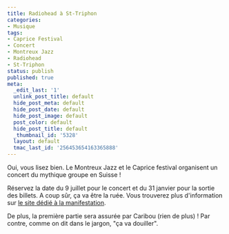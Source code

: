 ```yaml
---
title: Radiohead à St-Triphon
categories:
- Musique
tags:
- Caprice Festival
- Concert
- Montreux Jazz
- Radiohead
- St-Triphon
status: publish
published: true
meta:
  _edit_last: '1'
  unlink_post_title: default
  hide_post_meta: default
  hide_post_date: default
  hide_post_image: default
  post_color: default
  hide_post_title: default
  _thumbnail_id: '5328'
  layout: default
  tmac_last_id: '256453654163365888'
---
```

Oui, vous lisez bien. Le Montreux Jazz et le Caprice festival organisent un concert du mythique groupe en Suisse ! <!--more-->

Réservez la date du 9 juillet pour le concert et du 31 janvier pour la sortie des billets. A coup sûr, ça va être la ruée. Vous trouverez plus d'information sur <a href="https://www.caprices.ch/radioheadswitzerland2012/">le site dédié à la manifestation</a>.

De plus, la première partie sera assurée par Caribou (rien de plus) !
Par contre, comme on dit dans le jargon, "ça va douiller".
